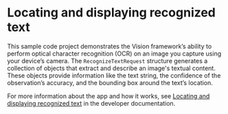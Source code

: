 # Locating and displaying recognized text

This sample code project demonstrates the Vision framework’s ability to perform optical character recognition (OCR) on an image you capture using your device’s camera. The `RecognizeTextRequest` structure generates a collection of objects that extract and describe an image's textual content. These objects provide information like the text string, the confidence of the observation’s accuracy, and the bounding box around the text’s location.

For more information about the app and how it works, see
[Locating and displaying recognized text](https://developer.apple.com/documentation/vision/locating-and-displaying-recognized-text)
in the developer documentation.
